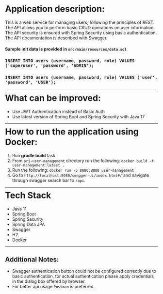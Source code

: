 # Application description:

This is a web service for managing users, following the principles of REST.
The API allows you to perform basic CRUD operations  on user information. 
The API security is ensured with Spring Security using basic authentication.
The API documentation is described with Swagger.

#### Sample init data is provided in `src/main/resources/data.sql` <br>

### `INSERT INTO users (username, password, role) VALUES ('superuser', 'password', 'ADMIN');` <br>

### `INSERT INTO users (username, password, role) VALUES ('user', 'password', 'USER');`

<hr style="margin-bottom: -30px">

# What can be improved:

* Use JWT Authentication instead of Basic Auth
* Use latest version of Spring Boot and Spring Security with Java 17

<hr style="margin-bottom: -30px">

# How to run the application using Docker:

1. Run **gradle build** task
2. From `prj-user-management` directory run the following: `docker build -t user-management:latest .`
3. Run the following: `docker run -p 8080:8080 user-management`
4. Go to `http://localhost:8080/swagger-ui/index.html#/` and navigate through swagger search bar to `/api`.

<hr style="margin-bottom: -30px">

# Tech Stack

* Java 11
* Spring Boot
* Spring Security
* Spring Data JPA
* Swagger
* H2
* Docker
<hr>

## Additional Notes:

* Swagger authentication button could not be configured correctly due to basic authentication,
  for actual authentication please apply credentials in the dialog box offered by browser. <br>
* For better api usage `Postman` is preferred.

